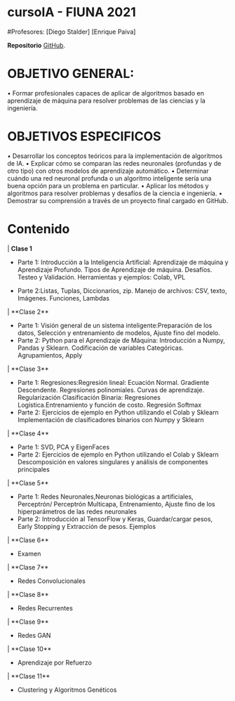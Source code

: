 # cursoIA - FIUNA 2021
#Profesores:
[Diego Stalder]
[Enrique Paiva]

**Repositorio** [GitHub](https://github.com/diegostaPy/cursoIA).

# OBJETIVO GENERAL:
•	Formar profesionales capaces de aplicar de algoritmos basado en aprendizaje de máquina para resolver problemas de las ciencias y la ingeniería.
# OBJETIVOS ESPECIFICOS
•	Desarrollar los conceptos teóricos para la implementación de algoritmos de IA.
•	Explicar cómo se comparan las redes neuronales (profundas y de otro tipo) con otros modelos de aprendizaje automático.
•	Determinar cuándo una red neuronal profunda o un algoritmo inteligente sería una buena opción para un problema en particular.
•	Aplicar los métodos y algoritmos para resolver problemas y desafíos de la ciencia e ingeniería.
•	Demostrar su comprensión a través de un proyecto final cargado en GitHub.


# Contenido

| **Clase 1**<ul><li>Parte 1: Introducción a la Inteligencia Artificial: Aprendizaje de máquina y Aprendizaje Profundo. Tipos de Aprendizaje de máquina. Desafíos. Testeo y Validación. Herramientas y ejemplos: Colab, VPL
<li>Parte 2:Listas, Tuplas, Diccionarios, zip. Manejo de archivos: CSV, texto, Imágenes. Funciones, Lambdas
 </ul>
| **Clase 2**<ul><li>Parte 1: Visión general de un sistema inteligente:Preparación de los datos, Selección y entrenamiento de modelos, Ajuste fino del modelo.
<li>Parte 2: Python para el Aprendizaje de Máquina: Introducción a Numpy, Pandas y Sklearn. Codificación de variables Categóricas. Agrupamientos, Apply
 </ul>
 | **Clase 3**<ul><li>Parte 1: Regresiones:Regresión lineal: Ecuación Normal. Gradiente Descendente. Regresiones polinomiales. Curvas de aprendizaje. Regularización
Clasificación Binaria: Regresiones Logística.Entrenamiento y función de costo. Regresión Softmax
<li>Parte 2: Ejercicios de ejemplo en Python utilizando el Colab y Sklearn
Implementación de clasificadores binarios con Numpy y Sklearn
 </ul>
  | **Clase 4**<ul><li>Parte 1: SVD, PCA y EigenFaces

<li>Parte 2: Ejercicios de ejemplo en Python utilizando el Colab y Sklearn
Descomposición en valores singulares y análisis de
componentes principales
 </ul>
  | **Clase 5**<ul><li>Parte 1: Redes Neuronales,Neuronas biológicas a artificiales, Perceptrón/ Perceptrón Multicapa, Entrenamiento, Ajuste fino de los hiperparámetros de las
redes neuronales
<li>Parte 2: Introducción al TensorFlow y Keras, Guardar/cargar pesos, Early Stopping y Extracción de pesos. Ejemplos
 </ul>
| **Clase 6**<ul><li>Examen
 </ul>| 
 **Clase 7**<ul><li>Redes Convolucionales
 </ul>
 | **Clase 8**<ul><li>Redes Recurrentes
 </ul>
 | **Clase 9**<ul><li>Redes GAN
 </ul>
 | **Clase 10**<ul><li>Aprendizaje por Refuerzo
 </ul>
 | **Clase 11**<ul><li>Clustering y Algoritmos Genéticos
 </ul>
